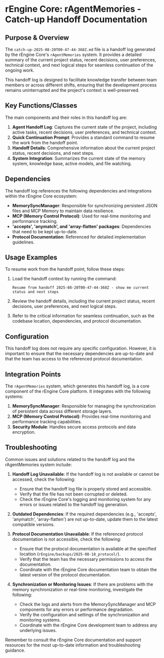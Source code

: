 # rEngine Core: rAgentMemories - Catch-up Handoff Documentation

## Purpose & Overview

The `catch-up-2025-08-20T00-47-44-368Z.md` file is a handoff log generated by the rEngine Core's `rAgentMemories` system. It provides a detailed summary of the current project status, recent decisions, user preferences, technical context, and next logical steps for seamless continuation of the ongoing work.

This handoff log is designed to facilitate knowledge transfer between team members or across different shifts, ensuring that the development process remains uninterrupted and the project's context is well-preserved.

## Key Functions/Classes

The main components and their roles in this handoff log are:

1. **Agent Handoff Log**: Captures the current state of the project, including active tasks, recent decisions, user preferences, and technical context.
2. **Quick Continuation Prompt**: Provides a standard command to resume the work from the handoff point.
3. **Handoff Details**: Comprehensive information about the current project status, recent decisions, and next steps.
4. **System Integration**: Summarizes the current state of the memory system, knowledge base, active models, and file watching.

## Dependencies

The handoff log references the following dependencies and integrations within the rEngine Core ecosystem:

- **MemorySyncManager**: Responsible for synchronizing persistent JSON files and MCP Memory to maintain data resilience.
- **MCP (Memory Control Protocol)**: Used for real-time monitoring and performance tracking.
- **'accepts', 'anymatch', and 'array-flatten' packages**: Dependencies that need to be kept up-to-date.
- **Protocol Documentation**: Referenced for detailed implementation guidelines.

## Usage Examples

To resume work from the handoff point, follow these steps:

1. Load the handoff context by running the command:

   ```
   Resume from handoff 2025-08-20T00-47-44-368Z - show me current status and next steps
   ```

1. Review the handoff details, including the current project status, recent decisions, user preferences, and next logical steps.
2. Refer to the critical information for seamless continuation, such as the codebase location, dependencies, and protocol documentation.

## Configuration

This handoff log does not require any specific configuration. However, it is important to ensure that the necessary dependencies are up-to-date and that the team has access to the referenced protocol documentation.

## Integration Points

The `rAgentMemories` system, which generates this handoff log, is a core component of the rEngine Core platform. It integrates with the following systems:

1. **MemorySyncManager**: Responsible for managing the synchronization of persistent data across different storage layers.
2. **MCP (Memory Control Protocol)**: Provides real-time monitoring and performance tracking capabilities.
3. **Security Module**: Handles secure access protocols and data encryption.

## Troubleshooting

Common issues and solutions related to the handoff log and the rAgentMemories system include:

1. **Handoff Log Unavailable**: If the handoff log is not available or cannot be accessed, check the following:
   - Ensure that the handoff log file is properly stored and accessible.
   - Verify that the file has not been corrupted or deleted.
   - Check the rEngine Core's logging and monitoring system for any errors or issues related to the handoff log generation.

1. **Outdated Dependencies**: If the required dependencies (e.g., 'accepts', 'anymatch', 'array-flatten') are not up-to-date, update them to the latest compatible versions.

1. **Protocol Documentation Unavailable**: If the referenced protocol documentation is not accessible, check the following:
   - Ensure that the protocol documentation is available at the specified location (`rEngine/backups/2025-08-18_protocol/`).
   - Verify that the team has the necessary permissions to access the documentation.
   - Coordinate with the rEngine Core documentation team to obtain the latest version of the protocol documentation.

1. **Synchronization or Monitoring Issues**: If there are problems with the memory synchronization or real-time monitoring, investigate the following:
   - Check the logs and alerts from the MemorySyncManager and MCP components for any errors or performance degradation.
   - Verify the configuration and settings of the synchronization and monitoring systems.
   - Coordinate with the rEngine Core development team to address any underlying issues.

Remember to consult the rEngine Core documentation and support resources for the most up-to-date information and troubleshooting guidance.
